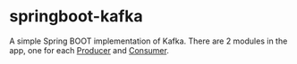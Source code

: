 # springboot-kafka

A simple Spring BOOT implementation of Kafka.
There are 2 modules in the app, one for each [Producer](kafka-producer) and [Consumer](kafka-consumer-db).
